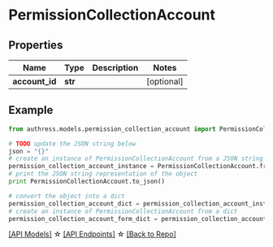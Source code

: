 # PermissionCollectionAccount


## Properties
Name | Type | Description | Notes
------------ | ------------- | ------------- | -------------
**account_id** | **str** |  | [optional]

## Example

```python
from authress.models.permission_collection_account import PermissionCollectionAccount

# TODO update the JSON string below
json = "{}"
# create an instance of PermissionCollectionAccount from a JSON string
permission_collection_account_instance = PermissionCollectionAccount.from_json(json)
# print the JSON string representation of the object
print PermissionCollectionAccount.to_json()

# convert the object into a dict
permission_collection_account_dict = permission_collection_account_instance.to_dict()
# create an instance of PermissionCollectionAccount from a dict
permission_collection_account_form_dict = permission_collection_account.from_dict(permission_collection_account_dict)
```
[[API Models]](./README.md#documentation-for-models) ☆ [[API Endpoints]](./README.md#documentation-for-api-endpoints) ☆ [[Back to Repo]](../README.md)


